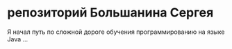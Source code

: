 # репозиторий Большанина Сергея
Я начал путь по сложной дороге обучения программированию на языке Java ...
